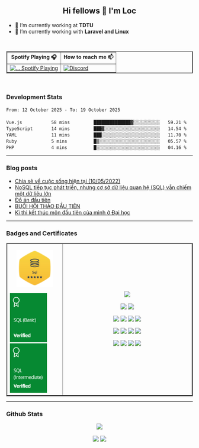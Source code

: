<h2 align="center">Hi fellows 👋 I'm Loc</h2>

- 🔭 I’m currently working at **TDTU**
- 🌱 I’m currently working with **Laravel and Linux**
<br>
<table border="2px solid white" align="center">
  <tr>
    <th>Spotify Playing 🎧</th>
    <th>How to reach me 📫</th>
  </tr>
  
  <tr>
    <td>
      <a href="https://open.spotify.com/user/jo3t0sjswxmpet9c67mq6qph3">
        <img src="https://spotify-readme-git-master-maoleng.vercel.app/api/spotify-playing" alt="... Spotify Playing"   />
      </a>
    </td>
    <td>
      <a href = "https://discordapp.com/users/517725152327499806">
        <img align="" src="https://lanyard.cnrad.dev/api/517725152327499806" alt="Discord" align="right" width="95%"/>
      </a>
    </td>
  </tr>
</table>


<br>

### Development Stats
<!--START_SECTION:waka-->

```txt
From: 12 October 2025 - To: 19 October 2025

Vue.js           58 mins         ██████████████▓░░░░░░░░░░   59.21 %
TypeScript       14 mins         ███▓░░░░░░░░░░░░░░░░░░░░░   14.54 %
YAML             11 mins         ███░░░░░░░░░░░░░░░░░░░░░░   11.70 %
Ruby             5 mins          █▒░░░░░░░░░░░░░░░░░░░░░░░   05.57 %
PHP              4 mins          █░░░░░░░░░░░░░░░░░░░░░░░░   04.16 %
```

<!--END_SECTION:waka-->

---
### Blog posts
<!-- BLOG-POST-LIST:START -->
- [Chia sẻ về cuộc sống hiện tại &lpar;10/05/2022&rpar;](https://maolengbhl.blogspot.com/2022/05/chia-se-ve-cuoc-song-hien-tai-10052022.html)
- [NoSQL tiếp tục phát triển, nhưng cơ sở dữ liệu quan hệ &lpar;SQL&rpar; vẫn chiếm một dữ liệu lớn](https://maolengbhl.blogspot.com/2022/03/nosql-tiep-tuc-phat-trien-nhung-co-so.html)
- [Đồ án đầu tiên](https://maolengbhl.blogspot.com/2022/03/o-au-tien.html)
- [BUỔI HỘI THẢO ĐẦU TIÊN](https://maolengbhl.blogspot.com/2022/01/buoi-hoi-thao-au-tien.html)
- [Kì thi kết thúc môn đầu tiên của mình ở Đại học](https://maolengbhl.blogspot.com/2022/01/ki-thi-ket-thuc-mon-au-tien-cua-minh-o.html)
<!-- BLOG-POST-LIST:END -->

---
### Badges and Certificates
<table border="2px solid white" align="center">
<td width="30%">
<p align="center">
<a href="https://www.hackerrank.com/maoleng">
<img src="https://github.com/maoleng/media/blob/huuloc/maoleng/badge_sql.png?raw=true" width="100px">
</a>
</p>
<a href="https://www.hackerrank.com/certificates/92a70aea55ca">
<img src="https://github.com/maoleng/media/blob/huuloc/maoleng/sql_basic.png?raw=true" width="100px">
</a>
<a href="https://www.hackerrank.com/certificates/60e7b2754324">
<img src="https://github.com/maoleng/media/blob/huuloc/maoleng/sql_intermediate.png?raw=true" width="100px">
</a>
</td>
<td width="70%">
<p align="center">
<img src="https://wakatime.com/badge/user/f88bc81e-1487-40a4-abd6-8b8ee1b701fb.svg">
</p>
<p align="center">
<img src="https://img.shields.io/badge/Laravel-FF2D20?style=for-the-badge&logo=laravel&logoColor=white">
<img src="https://img.shields.io/badge/PHP-777BB4?style=for-the-badge&logo=php&logoColor=white">
</p>

<p align="center">
<img src="https://img.shields.io/badge/MySQL-00000F?style=for-the-badge&logo=mysql&logoColor=white">
<img src="https://img.shields.io/badge/MongoDB-4EA94B?style=for-the-badge&logo=mongodb&logoColor=white">
<img src="https://img.shields.io/badge/SQLite-07405E?style=for-the-badge&logo=sqlite&logoColor=white">
<img src="https://img.shields.io/badge/Microsoft_SQL_Server-CC2927?style=for-the-badge&logo=microsoft-sql-server&logoColor=white">
</p>

<p align="center">
<img src="https://img.shields.io/badge/HTML-239120?style=for-the-badge&logo=html5&logoColor=white">
<img src="https://img.shields.io/badge/CSS-239120?&style=for-the-badge&logo=css3&logoColor=white">
<img src="https://img.shields.io/badge/JavaScript-F7DF1E?style=for-the-badge&logo=javascript&logoColor=black">
<img src="https://img.shields.io/badge/jQuery-0769AD?style=for-the-badge&logo=jquery&logoColor=white">
</p>

<p align="center">
<img src="https://img.shields.io/badge/GIT-E44C30?style=for-the-badge&logo=git&logoColor=white">
<img src="https://img.shields.io/badge/Markdown-000000?style=for-the-badge&logo=markdown&logoColor=white">
<img src="https://img.shields.io/badge/Linux-FCC624?style=for-the-badge&logo=linux&logoColor=black">
<img src="https://img.shields.io/badge/Ubuntu-E95420?style=for-the-badge&logo=ubuntu&logoColor=white">
</p>
</td>
</table>

---
### Github Stats
<p align="center">
<img src="https://komarev.com/ghpvc/?username=maoleng&style=for-the-badge">
</p>
<p align = "center">
  <img src = "https://github-readme-stats.vercel.app/api?username=maoleng&theme=radical&line_height=27">
  <img src = "https://github-readme-stats.vercel.app/api/top-langs/?username=maoleng&count_private=true&theme=radical&langs_count=3&hide=javascript,css,html">
</p>
